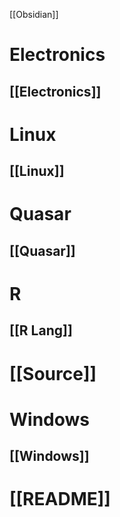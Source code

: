 [[Obsidian]]

# Electronics
## [[Electronics]]
# Linux
## [[Linux]]
# Quasar
## [[Quasar]]

# R
## [[R Lang]]

# [[Source]]
# Windows
## [[Windows]]

# [[README]]

